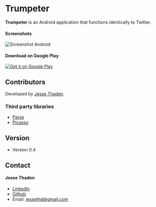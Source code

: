 Trumpeter
======
**Trumpeter** is an Android application that functions identically to Twitter.

#### Screenshots
![Screenshot Android](http://url/screenshot-appname-android.png "screenshot Android")

#### Download on Google Play
<!-- edit this image location -->
[![Get it on Google Play](https://raw.github.com/repat/README-template/master/googleplay.png)](https://play.google.com/store/apps/details?id=com.package.path)

## Contributors

Developed by [Jesse Thaden](https://github.com/jessethd).

### Third party libraries
* [Parse](https://github.com/ParsePlatform/Parse-SDK-Android)
* [Picasso](https://github.com/square/picasso)

## Version 
* Version 0.4

## Contact
#### Jesse Thaden
* [LinkedIn](https://www.linkedin.com/in/jesse-thaden-6a4a68ba)
* [Github](https://github.com/jessethd)
* Email: jessethd@gmail.com
